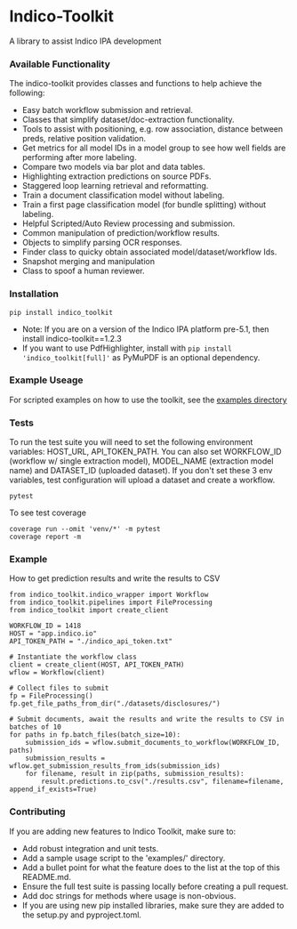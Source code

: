 
# Indico-Toolkit
A library to assist Indico IPA development

### Available Functionality
The indico-toolkit provides classes and functions to help achieve the following:
* Easy batch workflow submission and retrieval.
* Classes that simplify dataset/doc-extraction functionality.
* Tools to assist with positioning, e.g. row association, distance between preds, relative position validation.
* Get metrics for all model IDs in a model group to see how well fields are performing after more labeling.
* Compare two models via bar plot and data tables.
* Highlighting extraction predictions on source PDFs.
* Staggered loop learning retrieval and reformatting.
* Train a document classification model without labeling.
* Train a first page classification model (for bundle splitting) without labeling.
* Helpful Scripted/Auto Review processing and submission.
* Common manipulation of prediction/workflow results.
* Objects to simplify parsing OCR responses.
* Finder class to quicky obtain associated model/dataset/workflow Ids.
* Snapshot merging and manipulation
* Class to spoof a human reviewer.

### Installation
```
pip install indico_toolkit
```
* Note: If you are on a version of the Indico IPA platform pre-5.1, then install indico-toolkit==1.2.3
* If you want to use PdfHighlighter, install with `pip install 'indico_toolkit[full]'` as PyMuPDF is an optional dependency.

### Example Useage
For scripted examples on how to use the toolkit, see the [examples directory](https://github.com/IndicoDataSolutions/Indico-Solutions-Toolkit/tree/main/examples) 

### Tests
To run the test suite you will need to set the following environment variables: HOST_URL, API_TOKEN_PATH.
You can also set WORKFLOW_ID (workflow w/ single extraction model), MODEL_NAME (extraction model name) 
and DATASET_ID (uploaded dataset). If you don't set these 3 env variables, test configuration will 
upload a dataset and create a workflow. 
```
pytest
```
To see test coverage
```
coverage run --omit 'venv/*' -m pytest
coverage report -m
```

### Example 
How to get prediction results and write the results to CSV
```
from indico_toolkit.indico_wrapper import Workflow
from indico_toolkit.pipelines import FileProcessing
from indico_toolkit import create_client

WORKFLOW_ID = 1418
HOST = "app.indico.io"
API_TOKEN_PATH = "./indico_api_token.txt"

# Instantiate the workflow class
client = create_client(HOST, API_TOKEN_PATH)
wflow = Workflow(client)

# Collect files to submit
fp = FileProcessing()
fp.get_file_paths_from_dir("./datasets/disclosures/")

# Submit documents, await the results and write the results to CSV in batches of 10
for paths in fp.batch_files(batch_size=10):
    submission_ids = wflow.submit_documents_to_workflow(WORKFLOW_ID, paths)
    submission_results = wflow.get_submission_results_from_ids(submission_ids)
    for filename, result in zip(paths, submission_results):
        result.predictions.to_csv("./results.csv", filename=filename, append_if_exists=True)

```

### Contributing

If you are adding new features to Indico Toolkit, make sure to:

* Add robust integration and unit tests.
* Add a sample usage script to the 'examples/' directory.
* Add a bullet point for what the feature does to the list at the top of this README.md.
* Ensure the full test suite is passing locally before creating a pull request.
* Add doc strings for methods where usage is non-obvious.
* If you are using new pip installed libraries, make sure they are added to the setup.py and pyproject.toml.
